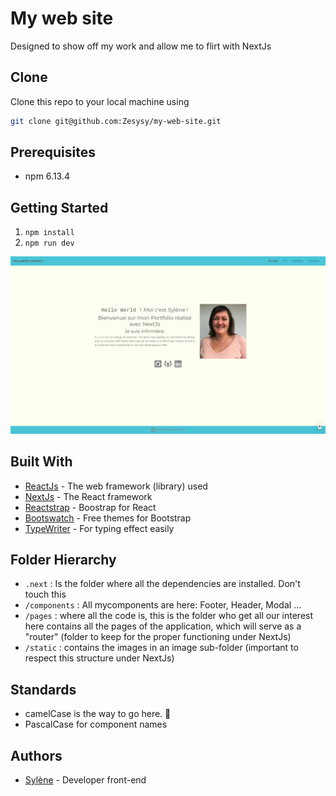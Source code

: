 # My web site

Designed to show off my work and allow me to flirt with NextJs

## Clone

Clone this repo to your local machine using

```bash
git clone git@github.com:Zesysy/my-web-site.git
```

## Prerequisites

- npm 6.13.4

## Getting Started

1.  `npm install`
2.  `npm run dev`

![Application view](/static/images/applicationView.png)

## Built With

- [ReactJs](https://reactjs.org/) - The web framework (library) used
- [NextJs](https://nextjs.org/) - The React framework
- [Reactstrap](https://reactstrap.github.io/) - Boostrap for React
- [Bootswatch](https://bootswatch.com/) - Free themes for Bootstrap
- [TypeWriter](https://www.npmjs.com/package/react-typewriter-hook) - For typing effect easily

## Folder Hierarchy

- `.next` : Is the folder where all the dependencies are installed. Don't touch this
- `/components` : All mycomponents are here: Footer, Header, Modal ...
- `/pages` : where all the code is, this is the folder who get all our interest here contains all the pages of the application, which will serve as a "router" (folder to keep for the proper functioning under NextJs)
- `/static` : contains the images in an image sub-folder (important to respect this structure under NextJs)

## Standards

- camelCase is the way to go here. :camel:
- PascalCase for component names

## Authors

- [Sylène](https://github.com/Zesysy) - Developer front-end
